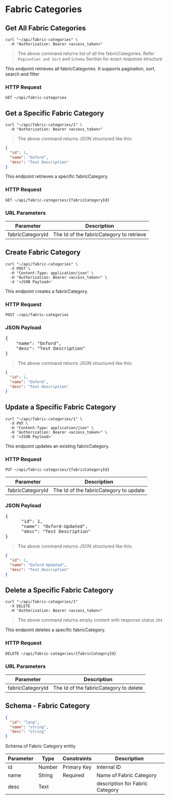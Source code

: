 # Fabric Categories

## Get All Fabric Categories

```shell
curl "~/api/fabric-categories" \
  -H "Authorization: Bearer <access_token>"
```

> The above command returns list of all the fabricCategories. Refer `Pagination and Sort` and `Schema` Section for exact
> response structure

This endpoint retrieves all fabricCategories. It supports pagination, sort, search and filter

### HTTP Request

`GET ~/api/fabric-categories`

## Get a Specific Fabric Category

```shell
curl "~/api/fabric-categories/1" \
  -H "Authorization: Bearer <access_token>"
```

> The above command returns JSON structured like this:

```json
{
  "id": 1,
  "name": "Oxford",
  "desc": "Test Description"
}
```

This endpoint retrieves a specific fabricCategory.

### HTTP Request

`GET ~/api/fabric-categories/{fabricCategoryId}`

### URL Parameters

| Parameter        | Description                              |
|------------------|------------------------------------------|
| fabricCategoryId | The Id of the fabricCategory to retrieve |

## Create Fabric Category

```shell
curl "~/api/fabric-categories" \
  -X POST \
  -H "Content-Type: application/json" \
  -H "Authorization: Bearer <access_token>" \
  -d '<JSON Payload>'
```

This endpoint creates a fabricCategory.

### HTTP Request

`POST ~/api/fabric-categories`

### JSON Payload

<pre class="center-column">
{
    "name": "Oxford",
    "desc": "Test Description"
}
</pre>

> The above command returns JSON structured like this:

```json
{
  "id": 1,
  "name": "Oxford",
  "desc": "Test Description"
}
```

## Update a Specific Fabric Category

```shell
curl "~/api/fabric-categories/1" \
  -X PUT \
  -H "Content-Type: application/json" \
  -H "Authorization: Bearer <access_token>" \
  -d '<JSON Payload>'
```

This endpoint updates an existing fabricCategory.

### HTTP Request

`PUT ~/api/fabric-categories/{fabricCategoryId}`

| Parameter        | Description                            |
|------------------|----------------------------------------|
| fabricCategoryId | The Id of the fabricCategory to update |

### JSON Payload

<pre class="center-column">
{
      "id": 1,
      "name": "Oxford-Updated",
      "desc": "Test Description"
}
</pre>

> The above command returns JSON structured like this:

```json
{
  "id": 1,
  "name": "Oxford-Updated",
  "desc": "Test Description"
}
```

## Delete a Specific Fabric Category

```shell
curl "~/api/fabric-categories/1"
  -X DELETE
  -H "Authorization: Bearer <access_token>"
```

> The above command returns empty content with response status `204`

This endpoint deletes a specific fabricCategory.

### HTTP Request

`DELETE ~/api/fabric-categories/{fabricCategoryId}`

### URL Parameters

| Parameter        | Description                            |
|------------------|----------------------------------------|
| fabricCategoryId | The Id of the fabricCategory to delete |

## Schema - Fabric Category

```json
{
  "id": "long",
  "name": "string",
  "desc": "string"
}
```

Schema of Fabric Category entity

| Parameter | Type   | Constraints | Description                     |
|-----------|--------|-------------|---------------------------------|
| id        | Number | Primary Key | Internal ID                     |
| name      | String | Required    | Name of Fabric Category         |
| desc      | Text   |             | description for Fabric Category |
